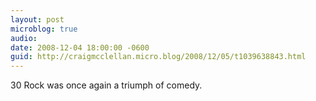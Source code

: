 ```yaml
---
layout: post
microblog: true
audio: 
date: 2008-12-04 18:00:00 -0600
guid: http://craigmcclellan.micro.blog/2008/12/05/t1039638843.html
---
```

30 Rock was once again a triumph of comedy.
